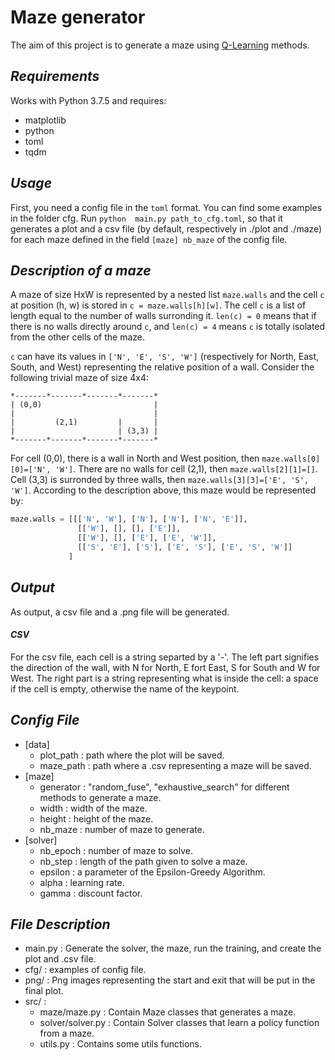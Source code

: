 # Maze generator

The aim of this project is to generate a maze using [Q-Learning](https://en.wikipedia.org/wiki/Q-learning) methods.


## _Requirements_
Works with Python 3.7.5 and requires:
- matplotlib
- python
- toml
- tqdm

## _Usage_
First, you need a config file in the ```toml``` format. You can find some examples in the folder cfg.
Run ```python  main.py path_to_cfg.toml```, so that it generates a plot and a csv file (by default, respectively in ./plot and ./maze) for each maze defined in the field ````[maze] nb_maze```` of the config file.

## _Description of a maze_
A maze of size HxW is represented by a nested list ```maze.walls``` and the cell ```c``` at position (h, w) is stored in ```c = maze.walls[h][w]```.
The cell ```c``` is a list of length equal to the number of walls surronding it. ```len(c) = 0``` means that if there is no walls directly around ```c```, and ```len(c) = 4``` means ```c``` is totally isolated from the other cells of the maze.

```c``` can have its values in ```['N', 'E', 'S', 'W']``` (respectively for North, East, South, and West) representing the relative position of a wall.  Consider the following trivial maze of size 4x4:
```text
*-------*-------*-------*-------*
| (0,0)                         |
|                               |
|         (2,1)         |       |
|                       | (3,3) |
*-------*-------*-------*-------*
```

For cell (0,0), there is a wall in North and West position, then ```maze.walls[0][0]=['N', 'W']```. There are no walls for cell (2,1), then ```maze.walls[2][1]=[]```. Cell (3,3) is surronded by three walls, then ```maze.walls[3][3]=['E', 'S', 'W']```.
According to the description above, this maze would be represented by:
```python
maze.walls = [[['N', 'W'], ['N'], ['N'], ['N', 'E']],
               [['W'], [], [], ['E']],
               [['W'], [], ['E'], ['E', 'W']],
               [['S', 'E'], ['S'], ['E', 'S'], ['E', 'S', 'W']]
             ]
```

## _Output_

As output, a csv file and a .png file will be generated.
#### _CSV_
For the csv file, each cell is a string separted by a '-'. The left part signifies the direction of the wall, with N for North, E fort East, S for South and W for West. The right part is a string representing what is inside the cell: a space if the cell is empty, otherwise the name of the keypoint.

## _Config File_

* [data]
    * plot_path : path where the plot will be saved.
    * maze_path : path where a .csv representing a maze will be saved.
* [maze]
    * generator : "random_fuse", "exhaustive_search" for different methods to generate a maze.
    * width : width of the maze.
    * height : height of the maze.
    * nb_maze : number of maze to generate.
* [solver]
    * nb_epoch : number of maze to solve.
    * nb_step : length of the path given to solve a maze.
    * epsilon : a parameter of the Epsilon-Greedy Algorithm.
    * alpha : learning rate.
    * gamma :  discount factor.

## _File Description_
* main.py : Generate the solver, the maze, run the training, and create the plot and .csv file.
* cfg/ : examples of config file.
* png/ : Png images representing the start and exit that will be put in the final plot.
* src/ : 
     * maze/maze.py : Contain Maze classes that generates a maze.
     * solver/solver.py : Contain Solver classes that learn a policy function from a maze.
     * utils.py : Contains some utils functions.
